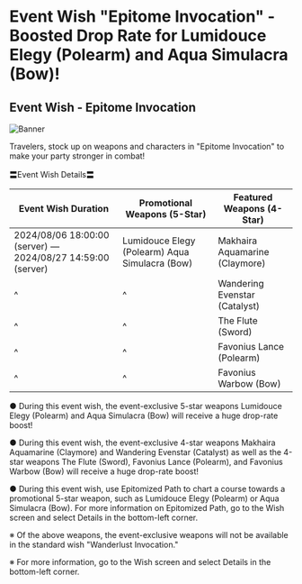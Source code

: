 # Event Wish "Epitome Invocation" - Boosted Drop Rate for Lumidouce Elegy (Polearm) and Aqua Simulacra (Bow)!
## Event Wish - Epitome Invocation
![Banner](https://sdk.hoyoverse.com/upload/ann/2024/07/19/e69f812491b724c7bdcdabf2b622fad2_5105041182127900835.jpg)

Travelers, stock up on weapons and characters in "Epitome Invocation" to make your party stronger in combat!

〓Event Wish Details〓

Event Wish Duration | Promotional Weapons (5-Star) | Featured Weapons (4-Star)
--- | --- | ---
2024/08/06 18:00:00 (server) — 2024/08/27 14:59:00 (server) | Lumidouce Elegy (Polearm)  Aqua Simulacra (Bow) | Makhaira Aquamarine (Claymore)
^ | ^ | Wandering Evenstar (Catalyst)
^ | ^ | The Flute (Sword)
^ | ^ | Favonius Lance (Polearm)
^ | ^ | Favonius Warbow (Bow)

● During this event wish, the event-exclusive 5-star weapons Lumidouce Elegy (Polearm) and Aqua Simulacra (Bow) will receive a huge drop-rate boost!

● During this event wish, the event-exclusive 4-star weapons Makhaira Aquamarine (Claymore) and Wandering Evenstar (Catalyst) as well as the 4-star weapons The Flute (Sword), Favonius Lance (Polearm), and Favonius Warbow (Bow) will receive a huge drop-rate boost!

● During this event wish, use Epitomized Path to chart a course towards a promotional 5-star weapon, such as Lumidouce Elegy (Polearm) or Aqua Simulacra (Bow). For more information on Epitomized Path, go to the Wish screen and select Details in the bottom-left corner.

※ Of the above weapons, the event-exclusive weapons will not be available in the standard wish "Wanderlust Invocation."

※ For more information, go to the Wish screen and select Details in the bottom-left corner.
